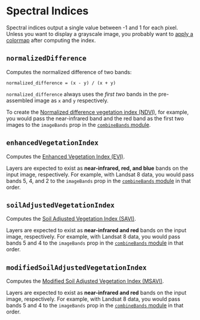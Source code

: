 # Spectral Indices

Spectral indices output a single value between -1 and 1 for each pixel. Unless
you want to display a grayscale image, you probably want to [apply a
colormap](color.md#colormap) after computing the index.

## `normalizedDifference`

Computes the normalized difference of two bands:

```
normalized_difference = (x - y) / (x + y)
```

`normalized_difference` always uses the _first two_ bands in the pre-assembled
image as `x` and `y` respectively. 

To create the [Normalized difference vegetation index (NDVI)][ndvi], for
example, you would pass the near-infrared band and the red band as the first two
images to the `imageBands` prop in the [`combineBands` module][combine-bands].

## `enhancedVegetationIndex`

Computes the [Enhanced Vegetation Index (EVI)][evi]. 

Layers are expected to exist as **near-infrared, red, and blue** bands on the
input image, respectively. For example, with Landsat 8 data, you would pass
bands 5, 4, and 2 to the `imageBands` prop in the [`combineBands`
module][combine-bands] in that order.

## `soilAdjustedVegetationIndex`

Computes the [Soil Adjusted Vegetation Index (SAVI)][savi]. 

Layers are expected to exist as **near-infrared and red** bands on the input
image, respectively. For example, with Landsat 8 data, you would pass bands 5
and 4 to the `imageBands` prop in the [`combineBands` module][combine-bands] in
that order.

## `modifiedSoilAdjustedVegetationIndex`

Computes the [Modified Soil Adjusted Vegetation Index (MSAVI)][msavi]. 

Layers are expected to exist as **near-infrared and red** bands on the input
image, respectively. For example, with Landsat 8 data, you would pass bands 5
and 4 to the `imageBands` prop in the [`combineBands` module][combine-bands] in
that order.


[ndvi]: https://en.wikipedia.org/wiki/Normalized_difference_vegetation_index
[evi]: https://www.usgs.gov/land-resources/nli/landsat/landsat-enhanced-vegetation-index-evi
[savi]: https://www.usgs.gov/land-resources/nli/landsat/landsat-soil-adjusted-vegetation-index-savi
[msavi]: https://www.usgs.gov/land-resources/nli/landsat/landsat-modified-soil-adjusted-vegetation-index-msavi

[combine-bands]: create-image.md#combinebands
